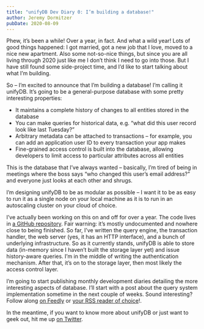 ```yaml
---
title: "unifyDB Dev Diary 0: I’m building a database!"
author: Jeremy Dormitzer
pubDate: 2020-08-09
---
```


Phew, it’s been a while! Over a year, in fact. And what a wild year! Lots of good things happened: I got married, got a new job that I love, moved to a nice new apartment. Also some not-so-nice things, but since you are all living through 2020 just like me I don’t think I need to go into those. But I have still found some side-project time, and I’d like to start talking about what I’m building.

So – I’m excited to announce that I’m building a database! I’m calling it unifyDB. It’s going to be a general-purpose database with some pretty interesting properties:

- It maintains a complete history of changes to all entities stored in the database
- You can make queries for historical data, e.g. “what did this user record look like last Tuesday?”
- Arbitrary metadata can be attached to transactions – for example, you can add an application user ID to every transaction your app makes
- Fine-grained access control is built into the database, allowing developers to limit access to particular attributes across all entities

This is the database that I’ve always wanted – basically, I’m tired of being in meetings where the boss says “who changed this user’s email address?” and everyone just looks at each other and shrugs.

I’m designing unifyDB to be as modular as possible – I want it to be as easy to run it as a single node on your local machine as it is to run in an autoscaling cluster on your cloud of choice.

I’ve actually been working on this on and off for over a year. The code lives in [a GitHub repository](https://github.com/unifydb/unifydb). Fair warning: it’s mostly undocumented and nowhere close to being finished. So far, I’ve written the query engine, the transaction handler, the web server (yes, it has an HTTP interface), and a bunch of underlying infrastructure. So as it currently stands, unifyDB is able to store data (in-memory since I haven’t built the storage layer yet) and issue history-aware queries. I’m in the middle of writing the authentication mechanism. After that, it’s on to the storage layer, then most likely the access control layer.

I’m going to start publishing monthly development diaries detailing the more interesting aspects of database. I’ll start with a post about the query system implementation sometime in the next couple of weeks. Sound interesting? Follow along [on Feedly](https://feedly.com/i/subscription/feed%2Fhttps%3A%2F%2Fjeremydormitzer.com%2Fblog%2Ffeed.xml) or [your RSS reader of choice](https://jeremydormitzer.com/blog/feed.xml)!.

In the meantime, if you want to know more about unifyDB or just want to geek out, hit me up [on Twitter](https://twitter.com/jeremydormitzer).
